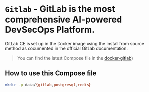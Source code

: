 # `Gitlab` - GitLab is the most comprehensive AI-powered DevSecOps Platform.

GitLab CE is set up in the Docker image using the install from source method as documented in the official GitLab documentation.

> You can find the latest Compose file in the [docker-gitlab](https://github.com/sameersbn/docker-gitlab))

## How to use this Compose file

```sh
mkdir -p data/{gitlab,postgresql,redis}
```
